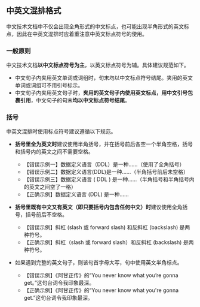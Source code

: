 ## 中英文混排格式

中文技术文档中不仅会出现全角形式的中文标点，也可能出现半角形式的英文标点，因此在中英文混排时应着重注意中英文标点符号的使用。

### 一般原则

中文技术文档**以中文标点符号为主**，以英文标点符号为辅。具体建议规范如下。

- 中文句子内夹用英文单词或词组时，句末均以中文标点符号结尾。夹用的英文单词或词组可不用引号标示。
- 中文句子内夹用英文句子时，**夹用的英文句子内使用英文标点，用中文引号包裹引用**，中文句子的句末**均以中文标点符号结尾**。

### 括号

中英文混排时使用标点符号建议遵循以下规范。

- **括号里全为英文时**建议使用半角括号，并在括号前后各空一个半角空格，括号和括号内的英文之间不需要空格。

    - 【错误示例一】数据定义语言（DDL）是一种……（使用了全角括号）
    - 【错误示例二】数据定义语言(DDL)是一种……（半角括号前后未空格）
    - 【错误示例三】数据定义语言 ( DDL ) 是一种……（半角括号和半角括号内的英文之间空了一格）
    - 【正确示例】数据定义语言 (DDL) 是一种……

- **括号里既有中文又有英文（即只要括号内包含任何中文）时**建议使用全角括号，括号前后不空格。

    - 【错误示例】斜杠 (slash 或 forward slash) 和反斜杠 (backslash) 是两种符号。
    - 【正确示例】斜杠（slash 或 forward slash）和反斜杠 (backslash) 是两种符号。

- 如果遇到完整的英文句子，则该句首字母大写，句中使用英文半角标点。

    - 【错误示例】《阿甘正传》的“You never know what you’re gonna get。”这句台词令我印象最深。
    - 【正确示例】《阿甘正传》的“You never know what you're gonna get.”这句台词令我印象最深。
